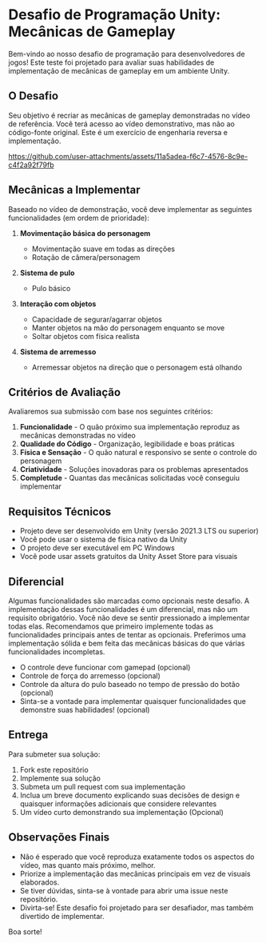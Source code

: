 # Desafio de Programação Unity: Mecânicas de Gameplay

Bem-vindo ao nosso desafio de programação para desenvolvedores de jogos! Este teste foi projetado para avaliar suas habilidades de implementação de mecânicas de gameplay em um ambiente Unity.

## O Desafio

Seu objetivo é recriar as mecânicas de gameplay demonstradas no vídeo de referência. Você terá acesso ao vídeo demonstrativo, mas não ao código-fonte original. Este é um exercício de engenharia reversa e implementação.

https://github.com/user-attachments/assets/11a5adea-f6c7-4576-8c9e-c4f2a92f79fb


## Mecânicas a Implementar

Baseado no vídeo de demonstração, você deve implementar as seguintes funcionalidades (em ordem de prioridade):

1. **Movimentação básica do personagem**
   - Movimentação suave em todas as direções
   - Rotação de câmera/personagem

2. **Sistema de pulo**
   - Pulo básico

3. **Interação com objetos**
   - Capacidade de segurar/agarrar objetos
   - Manter objetos na mão do personagem enquanto se move
   - Soltar objetos com física realista

4. **Sistema de arremesso**
   - Arremessar objetos na direção que o personagem está olhando

## Critérios de Avaliação

Avaliaremos sua submissão com base nos seguintes critérios:

1. **Funcionalidade** - O quão próximo sua implementação reproduz as mecânicas demonstradas no vídeo
2. **Qualidade do Código** - Organização, legibilidade e boas práticas
3. **Física e Sensação** - O quão natural e responsivo se sente o controle do personagem
4. **Criatividade** - Soluções inovadoras para os problemas apresentados
5. **Completude** - Quantas das mecânicas solicitadas você conseguiu implementar

## Requisitos Técnicos

- Projeto deve ser desenvolvido em Unity (versão 2021.3 LTS ou superior)
- Você pode usar o sistema de física nativo da Unity
- O projeto deve ser executável em PC Windows
- Você pode usar assets gratuitos da Unity Asset Store para visuais

## Diferencial
Algumas funcionalidades são marcadas como opcionais neste desafio. A implementação dessas funcionalidades é um diferencial, mas não um requisito obrigatório. Você não deve se sentir pressionado a implementar todas elas. Recomendamos que primeiro implemente todas as funcionalidades principais antes de tentar as opcionais. Preferimos uma implementação sólida e bem feita das mecânicas básicas do que várias funcionalidades incompletas.

- O controle deve funcionar com gamepad (opcional)
- Controle de força do arremesso (opcional)
- Controle da altura do pulo baseado no tempo de pressão do botão (opcional)
- Sinta-se a vontade para implementar quaisquer funcionalidades que demonstre suas habilidades! (opcional)

## Entrega

Para submeter sua solução:

1. Fork este repositório
2. Implemente sua solução
3. Submeta um pull request com sua implementação
4. Inclua um breve documento explicando suas decisões de design e quaisquer informações adicionais que considere relevantes
5. Um vídeo curto demonstrando sua implementação (Opcional)


## Observações Finais

- Não é esperado que você reproduza exatamente todos os aspectos do vídeo, mas quanto mais próximo, melhor.
- Priorize a implementação das mecânicas principais em vez de visuais elaborados.
- Se tiver dúvidas, sinta-se à vontade para abrir uma issue neste repositório.
- Divirta-se! Este desafio foi projetado para ser desafiador, mas também divertido de implementar.

Boa sorte! 
